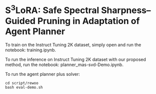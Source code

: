 # S<sup>3</sup>LoRA: Safe Spectral Sharpness–Guided Pruning in Adaptation of Agent Planner

To train on the Instruct Tuning 2K dataset, simply open and run the notebook: training.ipynb. 


To run the inference on Instruct Tuning 2K dataset with our proposed method, run the notebook:  planner_mas-svd-Demo.ipynb. 

To run the agent planner plus solver:

```
cd script/rewoo
bash eval-demo.sh
